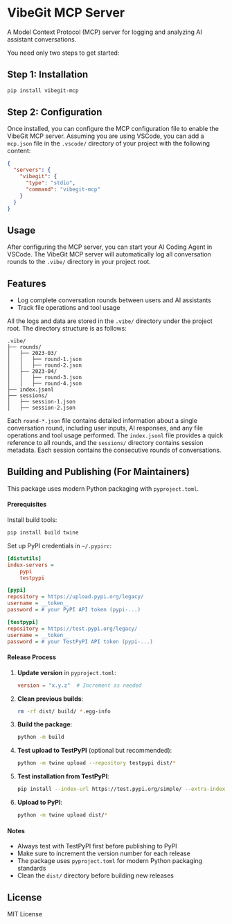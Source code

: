 # VibeGit MCP Server

A Model Context Protocol (MCP) server for logging and analyzing AI assistant conversations.

You need only two steps to get started:

## Step 1: Installation

```bash
pip install vibegit-mcp
```

## Step 2: Configuration

Once installed, you can configure the MCP configuration file to enable the VibeGit MCP server. Assuming you are using VSCode, you can add a `mcp.json` file in the `.vscode/` directory of your project with the following content:

```json
{
  "servers": {
    "vibegit": {
      "type": "stdio",
      "command": "vibegit-mcp"
    }
  }
}
```

## Usage

After configuring the MCP server, you can start your AI Coding Agent in VSCode. The VibeGit MCP server will automatically log all conversation rounds to the `.vibe/` directory in your project root.

## Features

- Log complete conversation rounds between users and AI assistants
- Track file operations and tool usage

All the logs and data are stored in the `.vibe/` directory under the project root. The directory structure is as follows:

```
.vibe/
├── rounds/
│   ├── 2023-03/
│   │   ├── round-1.json
│   │   ├── round-2.json
│   ├── 2023-04/
│   │   ├── round-3.json
│   │   ├── round-4.json
├── index.jsonl
├── sessions/
│   ├── session-1.json
│   ├── session-2.json
```
Each `round-*.json` file contains detailed information about a single conversation round, including user inputs, AI responses, and any file operations and tool usage performed. The `index.jsonl` file provides a quick reference to all rounds, and the `sessions/` directory contains session metadata. Each session contains the consecutive rounds of conversations.

## Building and Publishing (For Maintainers)

This package uses modern Python packaging with `pyproject.toml`.

#### Prerequisites

Install build tools:
```bash
pip install build twine
```

Set up PyPI credentials in `~/.pypirc`:
```ini
[distutils]
index-servers =
    pypi
    testpypi

[pypi]
repository = https://upload.pypi.org/legacy/
username = __token__
password = # your PyPI API token (pypi-...)

[testpypi]
repository = https://test.pypi.org/legacy/
username = __token__
password = # your TestPyPI API token (pypi-...)
```

#### Release Process

1. **Update version** in `pyproject.toml`:
   ```toml
   version = "x.y.z"  # Increment as needed
   ```

2. **Clean previous builds**:
   ```bash
   rm -rf dist/ build/ *.egg-info
   ```

3. **Build the package**:
   ```bash
   python -m build
   ```

4. **Test upload to TestPyPI** (optional but recommended):
   ```bash
   python -m twine upload --repository testpypi dist/*
   ```

5. **Test installation from TestPyPI**:
   ```bash
   pip install --index-url https://test.pypi.org/simple/ --extra-index-url https://pypi.org/simple/ vibegit-mcp==x.y.z
   ```

6. **Upload to PyPI**:
   ```bash
   python -m twine upload dist/*
   ```

#### Notes

- Always test with TestPyPI first before publishing to PyPI
- Make sure to increment the version number for each release
- The package uses `pyproject.toml` for modern Python packaging standards
- Clean the `dist/` directory before building new releases

## License

MIT License